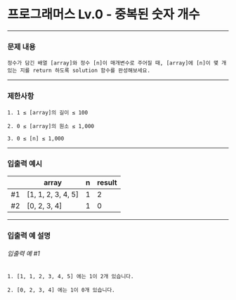 # 프로그래머스 Lv.0 -  중복된 숫자 개수

--------------------

### 문제 내용

    정수가 담긴 배열 [array]와 정수 [n]이 매개변수로 주어질 때, [array]에 [n]이 몇 개 있는 지를 return 하도록 solution 함수를 완성해보세요.
*****
### 제한사항

    1. 1 ≤ [array]의 길이 ≤ 100

    2. 0 ≤ [array]의 원소 ≤ 1,000

    3. 0 ≤ [n] ≤ 1,000

*****
### 입출력 예시

|    | array              | n | result |
|----|--------------------|---|--------|
| #1 | [1, 1, 2, 3, 4, 5] | 1 | 2      |
| #2 | [0, 2, 3, 4]       | 1 | 0      |

*****

### 입출력 예 설명
###### 입출력 예 #1
    1. [1, 1, 2, 3, 4, 5] 에는 1이 2개 있습니다.

    2. [0, 2, 3, 4] 에는 1이 0개 있습니다.